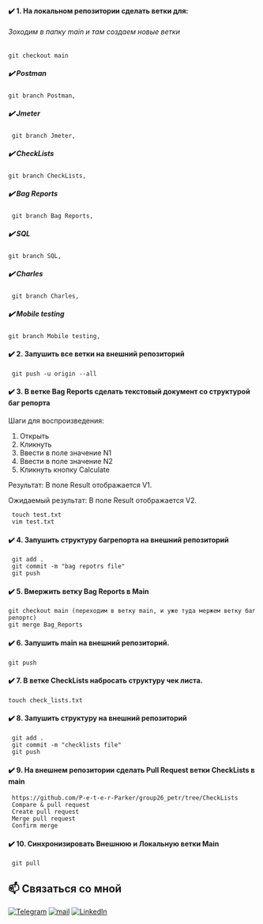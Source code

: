 #### :heavy_check_mark: 1. На локальном репозитории сделать ветки для:
###### Зоходим в папку main и там создаем новые ветки 
	git checkout main
 ##### :heavy_check_mark: Postman      
 	git branch Postman,  
 ##### :heavy_check_mark: Jmeter        
 	 git branch Jmeter,         
 ##### :heavy_check_mark: CheckLists     
 	git branch CheckLists,    
 ##### :heavy_check_mark: Bag Reports   
 	 git branch Bag Reports,  
 ##### :heavy_check_mark: SQL            
 	git branch SQL,            
 ##### :heavy_check_mark: Charles       
 	 git branch Charles,         
 ##### :heavy_check_mark: Mobile testing   
 	git branch Mobile testing,  

#### :heavy_check_mark: 2. Запушить все ветки на внешний репозиторий  
	 git push -u origin --all
#### :heavy_check_mark: 3. В ветке Bag Reports сделать текстовый документ со структурой баг репорта
 Шаги для воспроизведения:
 1. Открыть
 2. Кликнуть
 3. Ввести в поле значение N1
 4. Ввести в поле значение N2
 5. Кликнуть кнопку Calculate

Результат:
В поле Result отображается V1.

Ожидаемый результат:
В поле Result отображается V2.
		 
	 touch test.txt
	 vim test.txt


#### :heavy_check_mark: 4. Запушить структуру багрепорта на внешний репозиторий 
	 git add .
	 git commit -m "bag repotrs file"
	 git push
#### :heavy_check_mark: 5. Вмержить ветку Bag Reports в Main 
	git checkout main (переходим в ветку main, и уже туда мержем ветку баг репортс)
	git merge Bag_Reports
#### :heavy_check_mark: 6. Запушить main на внешний репозиторий. 
	git push
#### :heavy_check_mark: 7. В ветке CheckLists набросать структуру чек листа. 
	touch check_lists.txt
#### :heavy_check_mark: 8. Запушить структуру на внешний репозиторий
	 git add .
	 git commit -m "checklists file"
	 git push
#### :heavy_check_mark: 9. На внешнем репозитории сделать Pull Request ветки CheckLists в main
	 https://github.com/P-e-t-e-r-Parker/group26_petr/tree/CheckLists
	 Compare & pull request
	 Create pull request
	 Merge pull request
   	 Confirm merge
#### :heavy_check_mark: 10. Синхронизировать Внешнюю и Локальную ветки Main	
	 git pull	
## 📫 Связаться со мной
[![Telegram](https://img.shields.io/static/v1?style=for-the-badge&logo=telegram&message=telegram&label=&color=4165a3&labelColor=000000)](https://t.me/petrshelkunov)
[![mail](https://img.shields.io/static/v1?style=for-the-badge&logo=gmail&message=mail&label=&color=e8203b&labelColor=000000)](mailto:petia.shelkunov@yandex.ru)
[![LinkedIn](https://img.shields.io/static/v1?style=for-the-badge&logo=linkedin&message=LinkedIn&label=&color=3947c4&labelColor=000000)](https://linkedin.com/in/petr-shhelkunov)
